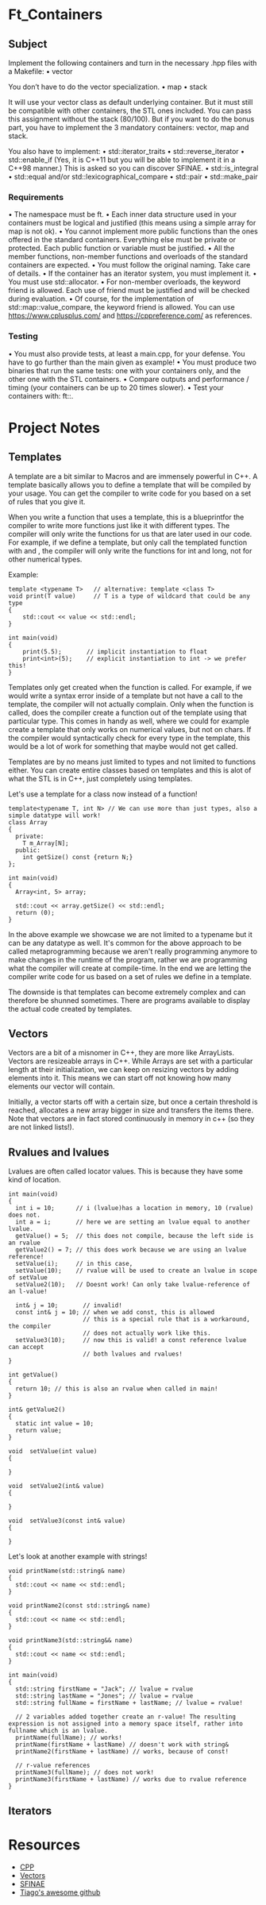 # Ft_Containers

## Subject
Implement the following containers and turn in the necessary <container>.hpp files with
a Makefile:
• vector

You don’t have to do the vector<bool> specialization.
• map
• stack

It will use your vector class as default underlying container. But it must still be compatible with other containers, the STL ones included. You can pass this assignment without the stack (80/100). But if you want to do the bonus part, you have to implement the 3 mandatory containers: vector, map and stack.

You also have to implement:
• std::iterator_traits
• std::reverse_iterator
• std::enable_if (Yes, it is C++11 but you will be able to implement it in a C++98 manner.)
This is asked so you can discover SFINAE.
• std::is_integral
• std::equal and/or std::lexicographical_compare
• std::pair
• std::make_pair

### Requirements
• The namespace must be ft.
• Each inner data structure used in your containers must be logical and justified (this
means using a simple array for map is not ok).
• You cannot implement more public functions than the ones offered in the standard
containers. Everything else must be private or protected. Each public function or
variable must be justified.
• All the member functions, non-member functions and overloads of the standard
containers are expected.
• You must follow the original naming. Take care of details.
• If the container has an iterator system, you must implement it.
• You must use std::allocator.
• For non-member overloads, the keyword friend is allowed. Each use of friend
must be justified and will be checked during evaluation.
• Of course, for the implementation of std::map::value_compare, the keyword
friend is allowed.
You can use https://www.cplusplus.com/
and https://cppreference.com/ as references.

### Testing
• You must also provide tests, at least a main.cpp, for your defense. You have to go
further than the main given as example!
• You must produce two binaries that run the same tests: one with your containers
only, and the other one with the STL containers.
• Compare outputs and performance / timing (your containers can be up to 20
times slower).
• Test your containers with: ft::<container>.

# Project Notes
## Templates
A template are a bit similar to Macros and are immensely powerful in C++. A template basically allows you to define a template that will be compiled by your usage. You can get the compiler to write code for you based on a set of rules that you give it.

When you write a function that uses a template, this is a blueprintfor the compiler to write more functions just like it with different types. The compiler will only write the functions for us that are later used in our code. For example, if we define a template, but only call the templated function with <int> and <long>, the compiler will only write the functions for int and long, not for other numerical types.

Example:
```
template <typename T>   // alternative: template <class T>
void print(T value)     // T is a type of wildcard that could be any type
{
    std::cout << value << std::endl;
}

int main(void)
{
    print(5.5);       // implicit instantiation to float
    print<int>(5);    // explicit instantiation to int -> we prefer this!
}
```

Templates only get created when the function is called. For example, if we would write a syntax error inside of a template but not have a call to the template, the compiler will not actually complain. Only when the function is called, does the compiler create a function out of the template using that particular type. This comes in handy as well, where we could for example create a template that only works on numerical values, but not on chars. If the compiler would syntactically check for every type in the template, this would be a lot of work for something that maybe would not get called.

Templates are by no means just limited to types and not limited to functions either. You can create entire classes based on templates and this is alot of what the STL is in C++, just completely using templates. 

Let's use a template for a class now instead of a function!
```
template<typename T, int N> // We can use more than just types, also a simple datatype will work!
class Array 
{
  private:
    T m_Array[N];
  public:
    int getSize() const {return N;}
};

int main(void)
{
  Array<int, 5> array;
  
  std::cout << array.getSize() << std::endl;
  return (0);
}
```

In the above example we showcase we are not limited to a typename but it can be any datatype as well. It's common for the above approach to be called metaprogramming because we aren't really programming anymore to make changes in the runtime of the program, rather we are programming what the compiler will create at compile-time. In the end we are letting the compiler write code for us based on a set of rules we define in a template.

The downside is that templates can become extremely complex and can therefore be shunned sometimes. There are programs available to display the actual code created by templates. 

## Vectors
Vectors are a bit of a misnomer in C++, they are more like ArrayLists. Vectors are resizeable arrays in C++. While Arrays are set with a particular length at their initialization, we can keep on resizing vectors by adding elements into it. This means we can start off not knowing how many elements our vector will contain.

Initially, a vector starts off with a certain size, but once a certain threshold is reached, allocates a new array bigger in size and transfers the items there. Note that vectors are in fact stored continuously in memory in c++ (so they are not linked lists!).

## Rvalues and lvalues
Lvalues are often called locator values. This is because they have some kind of location.

```
int main(void)
{
  int i = 10;      // i (lvalue)has a location in memory, 10 (rvalue) does not.
  int a = i;       // here we are setting an lvalue equal to another lvalue.
  getValue() = 5;  // this does not compile, because the left side is an rvalue
  getValue2() = 7; // this does work because we are using an lvalue reference!
  setValue(i);     // in this case, 
  setValue(10);    // rvalue will be used to create an lvalue in scope of setValue
  setValue2(10);   // Doesnt work! Can only take lvalue-reference of an l-value!

  int& j = 10;       // invalid!
  const int& j = 10; // when we add const, this is allowed
                     // this is a special rule that is a workaround, the compiler 
                     // does not actually work like this. 
  setValue3(10);     // now this is valid! a const reference lvalue can accept
                     // both lvalues and rvalues!
}

int getValue()
{
  return 10; // this is also an rvalue when called in main!
}

int& getValue2()
{
  static int value = 10;
  return value;
}

void  setValue(int value)
{

}

void  setValue2(int& value)
{

}

void  setValue3(const int& value)
{

}
```

Let's look at another example with strings!
```
void printName(std::string& name)
{
  std::cout << name << std::endl;
}

void printName2(const std::string& name)
{
  std::cout << name << std::endl;
}

void printName3(std::string&& name)
{
  std::cout << name << std::endl;
}

int main(void)
{
  std::string firstName = "Jack"; // lvalue = rvalue
  std::string lastName = "Jones"; // lvalue = rvalue
  std::string fullName = firstName + lastName; // lvalue = rvalue!
  
  // 2 variables added together create an r-value! The resulting expression is not assigned into a memory space itself, rather into fullname which is an lvalue.
  printName(fullName); // works!
  printName(firstName + lastName) // doesn't work with string&
  printName2(firstName + lastName) // works, because of const!

  // r-value references
  printName3(fullName); // does not work!
  printName3(firstName + lastName) // works due to rvalue reference
} 
```
## Iterators 



# Resources

- [CPP](https://www.learncpp.com/)
- [Vectors](https://en.cppreference.com/w/cpp/container/vector)
- [SFINAE](https://www.cppstories.com/2016/02/notes-on-c-sfinae/)
- [Tiago's awesome github](https://github.com/Olbrien/42Lisboa-lvl_5_ft_containers/tree/main/ft_containers)
